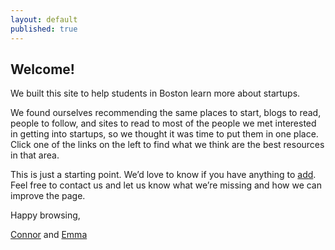 ```yaml
---
layout: default
published: true
---
```


## Welcome! 

We built this site to help students in Boston learn more about startups. 

We found ourselves recommending the same places to start, blogs to read, people to follow, and sites to read to most of the people we met interested in getting into startups, so we thought it was time to put them in one place. Click one of the links on the left to find what we think are the best resources in that area.

This is just a starting point. We’d love to know if you have anything to [add](/contribute). Feel free to contact us and let us know what we’re missing and how we can improve the page. 

Happy browsing,

[Connor](https://twitter.com/connormcewen) and [Emma](https://twitter.com/emmatangerine)